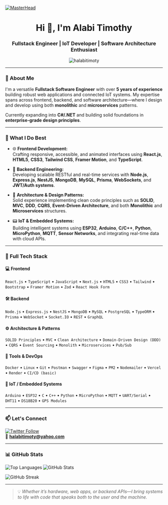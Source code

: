 [![MasterHead](https://as2.ftcdn.net/v2/jpg/02/78/37/47/1000_F_278374738_ypRn0utOVnebuhmpSrDiwkzFsdqEm0aa.jpg)](https://github.com/halabitimoty)

<h1 align="center">Hi 👋, I'm Alabi Timothy</h1>
<h3 align="center">Fullstack Engineer | IoT Developer | Software Architecture Enthusiast</h3>

<p align="center">
  <img src="https://komarev.com/ghpvc/?username=halabitimoty&label=Profile%20views&color=0e75b6&style=flat" alt="halabitimoty" />
</p>

---

### 🚀 About Me

I'm a versatile **Fullstack Software Engineer** with over **5 years of experience** building robust web applications and connected IoT systems. My expertise spans across frontend, backend, and software architecture—where I design and develop using both **monolithic** and **microservices** patterns.

Currently expanding into **C#/.NET** and building solid foundations in **enterprise-grade design principles**.

---

### 🧠 What I Do Best

- 🌐 **Frontend Development:**  
  Crafting responsive, accessible, and animated interfaces using **React.js**, **HTML5**, **CSS3**, **Tailwind CSS**, **Framer Motion**, and **TypeScript**.

- 🔧 **Backend Engineering:**  
  Developing scalable RESTful and real-time services with **Node.js**, **Express.js**, **NestJS**, **MongoDB**, **MySQL**, **Prisma**, **WebSockets**, and **JWT/Auth systems**.

- 🧩 **Architecture & Design Patterns:**  
  Solid experience implementing clean code principles such as **SOLID**, **MVC**, **DDD**, **CQRS**, **Event-Driven Architecture**, and both **Monolithic** and **Microservices** structures.

- 📟 **IoT & Embedded Systems:**  
  Building intelligent systems using **ESP32**, **Arduino**, **C/C++**, **Python**, **MicroPython**, **MQTT**, **Sensor Networks**, and integrating real-time data with cloud APIs.

---

### 🧰 Full Tech Stack

#### 💻 Frontend
`React.js` • `TypeScript` • `JavaScript` • `Next.js` • `HTML5` • `CSS3` • `Tailwind` • `Bootstrap` • `Framer Motion` • `Zod` • `React Hook Form`

#### 🛠️ Backend
`Node.js` • `Express.js` • `NestJS` • `MongoDB` • `MySQL` • `PostgreSQL` • `TypeORM` • `Prisma` • `WebSocket` • `Socket.IO` • `REST` • `GraphQL`

#### ⚙️ Architecture & Patterns
`SOLID Principles` • `MVC` • `Clean Architecture` • `Domain-Driven Design (DDD)` • `CQRS` • `Event Sourcing` • `Monolith` • `Microservices` • `Pub/Sub`

#### 🧪 Tools & DevOps
`Docker` • `Linux` • `Git` • `Postman` • `Swagger` • `Figma` • `PM2` • `Nodemailer` • `Vercel` • `Render` • `CI/CD (basic)`

#### 🔌 IoT / Embedded Systems
`Arduino` • `ESP32` • `C` • `C++` • `Python` • `MicroPython` • `MQTT` • `UART/Serial` • `DHT11` • `DS18B20` • `GPS Modules`

---

### 📫 Let's Connect

[![Twitter Follow](https://img.shields.io/twitter/follow/halabitimoty?label=Follow%20on%20Twitter&style=social)](https://twitter.com/halabitimoty)  
📧 **halabitimoty@yahoo.com**

---

### 📊 GitHub Stats

<p>
  <img align="left" src="https://github-readme-stats.vercel.app/api/top-langs?username=halabitimoty&show_icons=true&locale=en&layout=compact" alt="Top Languages" />
</p>

<p>
  <img align="center" src="https://github-readme-stats.vercel.app/api?username=halabitimoty&show_icons=true&locale=en" alt="GitHub Stats" />
</p>

<p>
  <img align="center" src="https://github-readme-streak-stats.herokuapp.com/?user=halabitimoty&" alt="GitHub Streak" />
</p>

---

> 💡 *Whether it’s hardware, web apps, or backend APIs—I bring systems to life with code that speaks both to the user and the machine.*